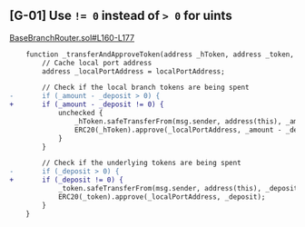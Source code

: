 ## [G-01] Use `!= 0` instead of `> 0` for uints
[BaseBranchRouter.sol#L160-L177](https://github.com/code-423n4/2023-09-maia/blob/c0dc3550e0754571b82d7bfd8f0282ac8fa5e42f/src/BaseBranchRouter.sol#L160-L177)
```diff
    function _transferAndApproveToken(address _hToken, address _token, uint256 _amount, uint256 _deposit) internal {
        // Cache local port address
        address _localPortAddress = localPortAddress;

        // Check if the local branch tokens are being spent
-       if (_amount - _deposit > 0) {
+       if (_amount - _deposit != 0) {
            unchecked {
                _hToken.safeTransferFrom(msg.sender, address(this), _amount - _deposit);
                ERC20(_hToken).approve(_localPortAddress, _amount - _deposit);
            }
        }

        // Check if the underlying tokens are being spent
-       if (_deposit > 0) {
+       if (_deposit != 0) {
            _token.safeTransferFrom(msg.sender, address(this), _deposit);
            ERC20(_token).approve(_localPortAddress, _deposit);
        }
    }
```